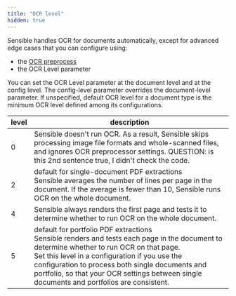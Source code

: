 ```yaml
---
title: "OCR level"
hidden: true
---
```

Sensible handles OCR for documents automatically, except for advanced edge cases that you can configure using:

- the [OCR preprocess](doc:ocr)
- the OCR Level parameter

You can set the OCR Level parameter at the document level and at the config level. The config-level parameter overrides the document-level parameter. If unspecified, default OCR level for a document type is the minimum OCR level defined among its configurations.

| level | description                                                  |
| ----- | ------------------------------------------------------------ |
| 0     | Sensible doesn't run OCR. As a result, Sensible skips processing image file formats and whole-scanned files, and ignores OCR preprocessor settings. QUESTION: is this 2nd sentence true, I didn't check the code. |
| 2     | default for single-document PDF extractions<br/>Sensible averages the number of lines per page in the document. If the average is fewer than 10, Sensible runs OCR on the whole document. |
| 4     | Sensible always renders the first page and tests it to determine whether to run OCR on the whole document. |
| 5     | default for portfolio PDF extractions<br/>Sensible renders and tests each page in the document to determine whether to run OCR on that page.<br/>Set this level in a configuration if you use the configuration to process both single documents and portfolio, so that your OCR settings between single documents and portfolios are consistent. |





